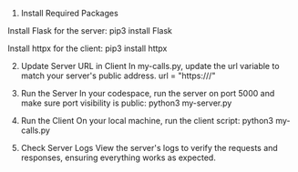 1. Install Required Packages
   
Install Flask for the server:
pip3 install Flask

Install httpx for the client:
pip3 install httpx

2. Update Server URL in Client
In my-calls.py, update the url variable to match your server's public address. 
url = "https://<your-server-url>/"

3. Run the Server
In your codespace, run the server on port 5000 and make sure port visibility is public:
python3 my-server.py


4. Run the Client
On your local machine, run the client script:
python3 my-calls.py

5. Check Server Logs
View the server's logs to verify the requests and responses, ensuring everything works as expected.
